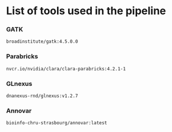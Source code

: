 # List of tools used in the pipeline

### GATK

```
broadinstitute/gatk:4.5.0.0
```

### Parabricks

```
nvcr.io/nvidia/clara/clara-parabricks:4.2.1-1
```

### GLnexus

```
dnanexus-rnd/glnexus:v1.2.7
```

### Annovar

```
bioinfo-chru-strasbourg/annovar:latest
```

